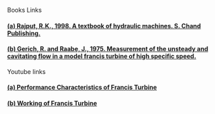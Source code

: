 Books Links<br>
#### <a href="https://books.google.co.in/books/about/A_Textbook_of_Hydraulic_Machines.html?id=lmm9tAEACAAJ&redir_esc=y"> (a) Rajput, R.K., 1998. A textbook of hydraulic machines. S. Chand Publishing.</a><br>
#### <a href="https://books.google.co.in/books/about/Francis_Turbines.html?id=lw9IHQAACAAJ&redir_esc=y">(b) Gerich, R. and Raabe, J., 1975. Measurement of the unsteady and cavitating flow in a model francis turbine of high specific speed.</a><br>

Youtube links<br> 
#### <a href="https://youtu.be/6Eax1ihT-jA?si=wD_MZ-6rjH94Fxww">  (a) Performance Characteristics of Francis Turbine</a><br>
#### <a href="https://youtu.be/3BCiFeykRzo?si=-pbflEGi7kl4R6sg"> (b) Working of Francis Turbine</a><br>
